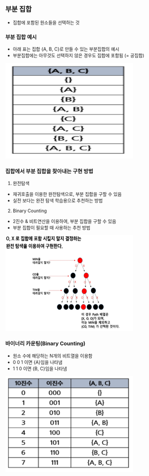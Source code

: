 ## 부분 집합
- 집합에 포함된 원소들을 선택하는 것

### 부분 집합 예시
- 아래 표는 집합 {A, B, C}로 만들 수 있는 부분집합의 예시
- 부분집합에는 아무것도 선택하지 않은 경우도 집합에 포함됨 (= 공집합)

<img src="images/image_1.png" width="400" height="300">

### 집합에서 부분 집합을 찾아내는 구현 방법
1. 완전탐색
- 재귀호출을 이용한 완전탐색으로, 부분 집합을 구할 수 있음
- 실전 보다는 완전 탐색 학습용으로 추천하는 방법

2. Binary Counting
- 2진수 & 비트연산을 이용하여, 부분 집합을 구할 수 있음
- 부분 집합이 필요할 때 사용하는 추천 방법

<img src="images/image_2.png" width="400" height="300">

### 바이너리 카운팅(Binary Counting)
- 원소 수에 해당하는 N개의 비트열을 이용함
- 0 0 1 이면 {A}임을 나타냄
- 1 1 0 이면 {B, C}임을 나타냄

<img src="images/image_3.png" width="400" height="300">

